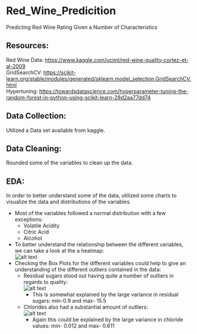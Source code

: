# Red_Wine_Predicition
Predicting Red Wine Rating Given a Number of Characteristics

## Resources:  
Red Wine Data: https://www.kaggle.com/uciml/red-wine-quality-cortez-et-al-2009  
GridSearchCV: https://scikit-learn.org/stable/modules/generated/sklearn.model_selection.GridSearchCV.html  
Hypertuning: https://towardsdatascience.com/hyperparameter-tuning-the-random-forest-in-python-using-scikit-learn-28d2aa77dd74  

## Data Collection:  
Utilized a Data set available from kaggle.

## Data Cleaning:  
Rounded some of the variables to clean up the data.

## EDA:  
In order to better understand some of the data, utilized some charts to visualize the data and distributions of the variables.
* Most of the variables followed a normal distribution with a few exceptions:  
    * Volatile Acidity
    * Citric Acid
    * Alcohol
* To better understand the relationship between the different variables, we can take a look at the a heatmap:  
![alt text](https://github.com/Artemness/Red_Wine_Prediction/blob/master/heatmap.png "heatmap")  
* Checking the Box Plots for the different variables could help to give an understanding of the different outliers contained in the data:  
    * Residual sugars stood out having quite a number of outliers in regards to quality:  
      ![alt text](https://github.com/Artemness/Red_Wine_Prediction/blob/master/sugarsboxplot.png "Sugars Box Plot")  
        * This is somewhat explained by the large variance in residual sugars: min-0.9 and max- 15.5  
    * Chlorides also had a substantial amount of outliers:  
      ![alt text](https://github.com/Artemness/Red_Wine_Prediction/blob/master/chloridesboxplot.png "Chlorides Box Plot")  
        * Again this could be explained by the large variance in chloride values: min- 0.012 and max- 0.611
